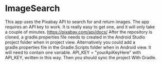 # ImageSearch
This app uses the Pixabay API to search for and return images. 
The app requires an API key to work. It is really easy to get one, and it will only take a couple of minutes. 
https://pixabay.com/api/docs/ 
After the repository is cloned, a gradle.properties file needs to created in the Android Studio project folder when 
in project view. Alternatively you could add a gradle.properties file in the Gradle.Scripts folder when in Android view.
It will need to contain one variable. API_KEY = "yourApiKeyHere" with API_KEY, written in this way. Then you should sync 
the project With Gradle. 
